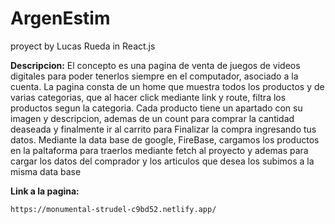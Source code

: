 
# ArgenEstim
proyect by Lucas Rueda in React.js


**Descripcion:**
     El concepto es una pagina de venta de juegos de videos digitales para poder tenerlos siempre en el computador, asociado a la cuenta.
    La pagina consta de un home que muestra todos los productos y de varias categorias, que al hacer click mediante link y route, filtra los productos segun la categoria.
    Cada producto tiene un apartado con su imagen y descripcion, ademas de un count para comprar la cantidad deaseada y finalmente ir al carrito para Finalizar la compra ingresando tus datos. 
    Mediante la data base de google, FireBase, cargamos los productos en la paltaforma para traerlos mediante fetch al proyecto y ademas para cargar los datos del comprador y los articulos que desea los subimos a la misma data base 

**Link a la pagina:**

    https://monumental-strudel-c9bd52.netlify.app/